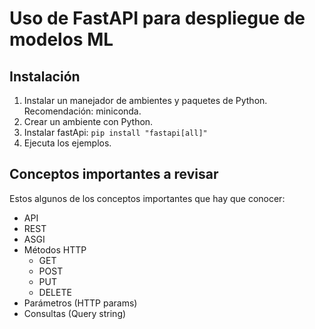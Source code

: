 # Uso de FastAPI para despliegue de modelos ML

## Instalación

1. Instalar un manejador de ambientes y paquetes de Python. Recomendación: miniconda.
2. Crear un ambiente con Python.
3. Instalar fastApi: `pip install "fastapi[all]"`
4. Ejecuta los ejemplos.

## Conceptos importantes a revisar

Estos algunos de los conceptos importantes que hay que conocer:
* API
* REST
* ASGI
* Métodos HTTP
    * GET
    * POST
    * PUT
    * DELETE
* Parámetros (HTTP params)
* Consultas (Query string)